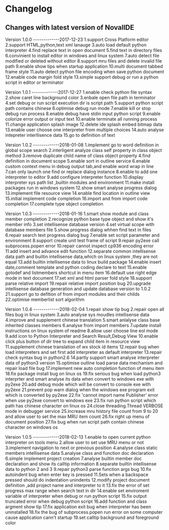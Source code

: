 Changelog
=========

Changes with latest version of NovalIDE
----------------------------------------------

Version 1.0.0 -------------2017-12-23
1.support Cross Platform editor
2.support HTML,python,text xml lanauge 
3.auto load default python interpreter
4.find replace text in open document
5.find text in directory files
6.convinient to install editor in windows and linux system
7.auto detect file modified or deleted without editor
8.support mru files and delete invalid file path
9.enable show tips when startup application
10.multi document tabbed frame style
11.auto detect python file encoding when save python document
12.enable code margin fold style
13.simple support debug or run a python script in editor or terminator 


Version 1.0.1 -------------2017-12-27
1.enable check python file syntax
2.show caret line background color
3.enbale open file path in terminator
4.set debug or run script execution dir is script path
5.support python script path contains chinese
6.optimise debug run mode
7.enable kill or stop debug run process
8.enable debug have stdin input python script
9.enable colorize error output or input text
10.enable terminate all running process
11.change application splash image
12.delete ide splash embed bitmap data
13.enable user choose one interpreter from multiple choices
14.auto analyse intepreter interllisence data
15.go to definition of text


Version 1.0.2 -------------2018-01-08
1.implement go to word definition in global scope search
2.interligent analyze class self property in class object method
3.remove duplicate child name of class object property
4.find definition in document scope
5.enable sort in outline service
6.enable custom context menu in debug output tab,and enable word wrap in line
7.can only launch one find or replace dialog instance
8.enable to add one interpreter to editor
9.add configure interpreter function
10.display interpreter sys path list ,builtin modules and environment
11.make install packages run in windows system
12.show smart analyse progress dialog
13.implement file resource view
14.enable find location in outline view
15.initial implement code completion
16.import and from import code completion
17.complete type object completion 


Version 1.0.3 -------------2018-01-16
1.smart show module and class member completion
2.recognize python base type object and show it's member info
3.set intellisense database version
4.set virtual scope with database members file
5.show progress dialog whhen find text in files
6.repair search text progress dialog bug
7.enable set script parameter and environment
8.support create unit test frame of script
9.repair py2exe call subprocess.popen error
10.repair cannot inspect cp936 encoding error
11.add insert and advance edit function
12.separate common intellisense data path and builtin intellisense data,which on linux system ,they are not equal
13.add builtin intellisense data to linux build package
14.enable insert date,comment template and python coding declare to text
15.enable gotodef and listmembers shortcut in menu item
16.default use right edge mode in text document
17.set xml and html parser fold style
18.support parse relative import 
19.repair relative import position bug
20.upgrade intellisense database generation and update database version to 1.0.2
21.support go to defition of from import modules and their childs
22.optimise memberlist sort algorithm


Version 1.0.4 -------------2018-02-04
1.repair show tip bug
2.repair open all files bug in linux system
3.auto analyse sys moudles intellisense data
4.improve and supplement chinese translation
5.smart anlalyse class base inherited classes members
6.analyse from import members
7.update install instructions on linux system of readme
8.allow user choose line eol mode
9.add icon to Python Interpreter and Search Result,Debug View
10.enable click plus button of dir tree to expand child item in resource view
11.supplement chinese translation of wx stock id items
12.repair bug when load interpreters and set first add interpreter as default interpreter
13.repair check syntax bug in python2.6
14.partly support smart analyse interpreter data of python3 version
15.optimise outline load parse data mechanism and repair load file bug
17.implement new auto completion function of menu item
18.fix package install bug on linux os
19.fix serious bug when load python3 interprter and smart analyse its data when convert to windows exe with py2exe
20.add debug mode which will be convert to console exe with py2exe
21.prevent pop warn dialog when the windows exe program exit which is converted by py2exe
22.fix 'cannot import name Publisher' error when use py2exe convert to windows exe
23.fix run python script which path has chinese character on linux os
24.close threading.Thread VERBOSE mode in debugger service
25.increase mru history file count from 9 to 20 and allow user to set the max MRU item count
26.fix right up menu of document position
27.fix bug when run script path contain chinese character on windows os


Version 1.0.5 -------------2018-02-13
1.enable to open current python interpreter on tools menu
2.allow user to set use MRU menu or not
3.implement navigation to next or previous position
4.analyse class static members intellisense data
5.analyse class and function doc declaration
6.simple implement project creation
7.analyse builtin member doc declaration and show its calltip information
8.separate builtin intellisense data to python 2 and 3
9.repair python3 parse function args bug
10.fix autoindent bug when enter key is pressed
11.Sets when a backspace pressed should do indentation unindents
12.modify project document definition ,add project name and interpreter to it 
13.fix the error of set progress max range when search text in dir 
14.enable set enviroment variable of interpreter when debug or run python script
15.fix output truncated error when debug python script 
16.add function and class argment show tip
17.fix application exit bug when interpreter has been uninstalled
18.fix the bug of subprocess.popen run error on some computer cause application cann't startup
19.set calltip background and foreground color